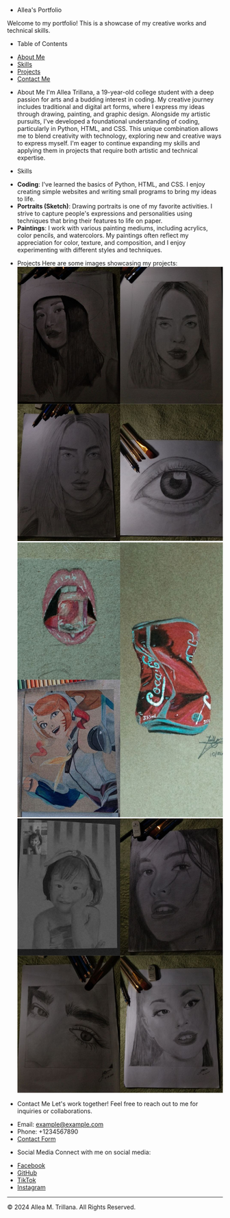 * Allea's Portfolio

Welcome to my portfolio! This is a showcase of my creative works and technical skills.

* Table of Contents
- [About Me](#about-me)
- [Skills](#skills)
- [Projects](#projects)
- [Contact Me](#contact-me)

* About Me
I'm Allea Trillana, a 19-year-old college student with a deep passion for arts and a budding interest in coding. My creative journey includes traditional and digital art forms, where I express my ideas through drawing, painting, and graphic design. Alongside my artistic pursuits, I've developed a foundational understanding of coding, particularly in Python, HTML, and CSS. This unique combination allows me to blend creativity with technology, exploring new and creative ways to express myself. I'm eager to continue expanding my skills and applying them in projects that require both artistic and technical expertise.

* Skills
- **Coding**: I've learned the basics of Python, HTML, and CSS. I enjoy creating simple websites and writing small programs to bring my ideas to life.
- **Portraits (Sketch)**: Drawing portraits is one of my favorite activities. I strive to capture people's expressions and personalities using techniques that bring their features to life on paper.
- **Paintings**: I work with various painting mediums, including acrylics, color pencils, and watercolors. My paintings often reflect my appreciation for color, texture, and composition, and I enjoy experimenting with different styles and techniques.

* Projects
Here are some images showcasing my projects:
![Project Image 1](/images/start.jpg)
![Project Image 2](/images/mid.jpg)
![Project Image 3](/images/end.jpg)

* Contact Me
Let's work together! Feel free to reach out to me for inquiries or collaborations.
- Email: [example@example.com](mailto:example@example.com)
- Phone: +1234567890
- [Contact Form](contact.html)

* Social Media
Connect with me on social media:
- [Facebook](https://www.facebook.com/alea.trillana)
- [GitHub](https://github.com/alleatrillana)
- [TikTok](https://www.tiktok.com/@lheylhey22)
- [Instagram](https://www.instagram.com/lheyyylheyyy)

---
© 2024 Allea M. Trillana. All Rights Reserved.

